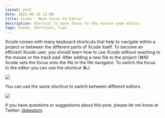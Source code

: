 ```yaml
---
layout: post
date: 2021-04-18 12:00
title: Xcode - Move Focus to Editor
description: Shortcut to move focus to the source code editor.
tags: Xcode, Shortcuts, Tips
---
```


Xcode comes with many keyboard shortcuts that help to navigate within a project or between the different parts of Xcode itself.
To become an efficient Xcode user, you should learn how to use Xcode without reaching to the mouse or the track pad.
After adding a new file to the project (⌘N) Xcode sets the focus onto the file in the file navigator.
To switch the focus to the editor you can use the shortcut ⌘J.

![](../../../assets/2021-04-18/move_focus_one_editor.png)

You can use the same shortcut to switch between different editors.

![](../../../assets/2021-04-18/move_focus_two_editor.png)

If you have questions or suggestions about this post, please let me know at Twitter: [@dasdom](https://twitter.com/dasdom).
